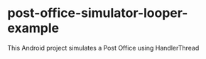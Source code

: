 # post-office-simulator-looper-example
This Android project simulates a Post Office using HandlerThread 
